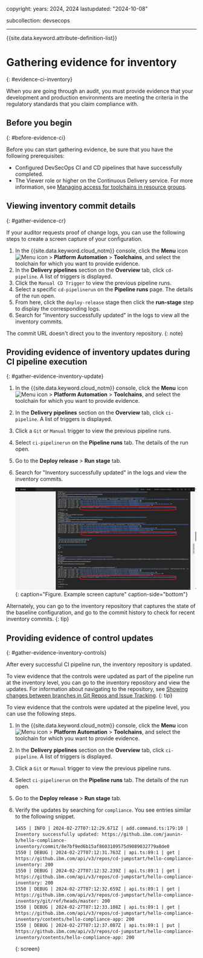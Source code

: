 
copyright:
  years:  2024, 2024
lastupdated: "2024-10-08"

subcollection: devsecops

---

{{site.data.keyword.attribute-definition-list}}

# Gathering evidence for inventory
{: #evidence-ci-inventory}

When you are going through an audit, you must provide evidence that your development and production environments are meeting the criteria in the regulatory standards that you claim compliance with.

## Before you begin
{: #before-evidence-ci}

Before you can start gathering evidence, be sure that you have the following prerequisites:

* Configured DevSecOps CI and CD pipelines that have successfully completed.
* The Viewer role or higher on the Continuous Delivery service. For more information, see [Managing access for toolchains in resource groups](/docs/ContinuousDelivery?topic=ContinuousDelivery-toolchains-iam-security).

## Viewing inventory commit details
{: #gather-evidence-cr}

If your auditor requests proof of change logs, you can use the following steps to create a screen capture of your configuration.

1. In the {{site.data.keyword.cloud_notm}} console, click the **Menu** icon ![Menu icon](../icons/icon_hamburger.svg) > **Platform Automation** > **Toolchains**, and select the toolchain for which you want to provide evidence.
2. In the **Delivery pipelines** section on the **Overview** tab, click `cd-pipeline`. A list of triggers is displayed.
3. Click the `Manual CD Trigger` to view the previous pipeline runs.
4. Select a specific `cd-pipelinerun` on the **Pipeline runs** page. The details of the run open.
5. From here, click the `deploy-release` stage then click the **run-stage** step to display the corresponding logs.
6. Search for "Inventory successfully updated" in the logs to view all the inventory commits.

The commit URL doesn't direct you to the inventory repository.
{: note}

## Providing evidence of inventory updates during CI pipeline execution
{: #gather-evidence-inventory-update}

1. In the {{site.data.keyword.cloud_notm}} console, click the **Menu** icon ![Menu icon](../icons/icon_hamburger.svg) > **Platform Automation** > **Toolchains**, and select the toolchain for which you want to provide evidence.
2. In the **Delivery pipelines** section on the **Overview** tab, click `ci-pipeline`. A list of triggers is displayed.
3. Click a `Git` or `Manual` trigger to view the previous pipeline runs.
4. Select `ci-pipelinerun` on the **Pipeline runs** tab. The details of the run open.
5. Go to the **Deploy release** > **Run stage** tab.
6. Search for "Inventory successfully updated" in the logs and view the inventory commits.

   ![The image shows an example of the screen capture that a user might provide to an auditor when you gather evidence for an audit.](../images/ci-inventory-update.png){: caption="Figure. Example screen capture" caption-side="bottom"}

Alternately, you can go to the inventory repository that captures the state of the baseline configuration, and go to the commit history to check for recent inventory commits.
{: tip}

## Providing evidence of control updates
{: #gather-evidence-inventory-controls}

After every successful CI pipeline run, the inventory repository is updated.

To view evidence that the controls were updated as part of the pipeline run at the inventory level, you can go to the inventory repository and view the updates. For information about navigating to the repository, see [Showing changes between branches in Git Repos and Issue Tracking](/docs/devsecops?topic=devsecops-gather-evidence-pr-change-gl). 
{: tip}

To view evidence that the controls were updated at the pipeline level, you can use the following steps.

1. In the {{site.data.keyword.cloud_notm}} console, click the **Menu** icon ![Menu icon](../icons/icon_hamburger.svg) > **Platform Automation** > **Toolchains**, and select the toolchain for which you want to provide evidence.
2. In the **Delivery pipelines** section on the **Overview** tab, click `ci-pipeline`.  A list of triggers is displayed.
3. Click a `Git` or `Manual` trigger to view the previous pipeline runs.
4. Select `ci-pipelinerun` on the **Pipeline runs** tab. The details of the run open.
5. Go to the **Deploy release** > **Run stage** tab.
6. Verify the updates by searching for `compliance`. You see entries similar to the following snippet.

   ```text
   1455 | INFO | 2024-02-27T07:12:29.671Z | add.command.ts:179:10 | Inventory successfully updated: https://github.ibm.com/jaunin-b/hello-compliance-inventory/commit/8e7bf9ed6b15af8603109575d9089032779a8de0
   1550 | DEBUG | 2024-02-27T07:12:31.763Z | api.ts:89:1 | get | https://github.ibm.com/api/v3/repos/cd-jumpstart/hello-compliance-inventory: 200
   1550 | DEBUG | 2024-02-27T07:12:32.239Z | api.ts:89:1 | get | https://github.ibm.com/api/v3/repos/cd-jumpstart/hello-compliance-inventory: 200
   1550 | DEBUG | 2024-02-27T07:12:32.659Z | api.ts:89:1 | get | https://github.ibm.com/api/v3/repos/cd-jumpstart/hello-compliance-inventory/git/ref/heads/master: 200
   1550 | DEBUG | 2024-02-27T07:12:33.108Z | api.ts:89:1 | get | https://github.ibm.com/api/v3/repos/cd-jumpstart/hello-compliance-inventory/contents/hello-compliance-app: 200
   1550 | DEBUG | 2024-02-27T07:12:37.087Z | api.ts:89:1 | put | https://github.ibm.com/api/v3/repos/cd-jumpstart/hello-compliance-inventory/contents/hello-compliance-app: 200
   ```
   {: screen}
